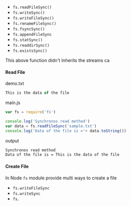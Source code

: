 
- `fs.readFileSync()`
- `fs.writeSync()`
- `fs.writeFileSync()`
- `fs.renameFileSync()`
- `fs.fsyncSync()`
- `fs.appendFileSync`
- `fs.statSync()`
- `fs.readdirSync()`
- `fs.existsSync()`

This above function didn't Inherits the streams ca

#### Read File
demo.txt
```jsx
This is the data of the file
```
main.js
```jsx
var fs = require('fs')

console.log('Synchronos read method')
var data = fs.readFileSync('sample.txt')
console.log('Data of the file is ='+ data.toString())
```
output
```cmd
Synchronos read method
Data of the file is = This is the data of the file
```

#### Create File
In Node `fs` module provide multi ways to create a file 
- `fs.writeFileSync`
- `fs.writeSync`
- `fs.`